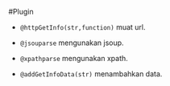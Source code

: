 #Plugin

- `@httpGetInfo(str,function)` muat url.
 
- `@jsouparse` mengunakan jsoup.

- `@xpathparse` mengunakan xpath.

- `@addGetInfoData(str)` menambahkan data.
